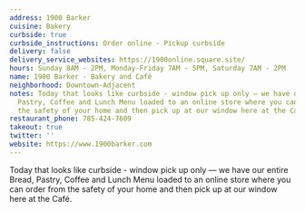 ```yaml
---
address: 1900 Barker
cuisine: Bakery
curbside: true
curbside_instructions: Order online - Pickup curbside
delivery: false
delivery_service_websites: https://1900online.square.site/
hours: Sunday 8AM - 2PM, Monday-Friday 7AM - 5PM, Saturday 7AM - 2PM
name: 1900 Barker - Bakery and Café
neighborhood: Downtown-Adjacent
notes: Today that looks like curbside - window pick up only — we have our entire Bread,
  Pastry, Coffee and Lunch Menu loaded to an online store where you can order from
  the safety of your home and then pick up at our window here at the Café.
restaurant_phone: 785-424-7609
takeout: true
twitter: ''
website: https://www.1900barker.com
---
```


Today that looks like curbside - window pick up only — we have our entire Bread, Pastry, Coffee and Lunch Menu loaded to an online store where you can order from the safety of your home and then pick up at our window here at the Café.
